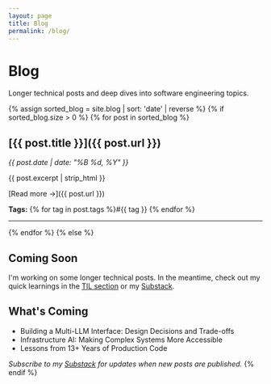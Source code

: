 ```yaml
---
layout: page
title: Blog
permalink: /blog/
---
```


# Blog

Longer technical posts and deep dives into software engineering topics.

{% assign sorted_blog = site.blog | sort: 'date' | reverse %}
{% if sorted_blog.size > 0 %}
{% for post in sorted_blog %}
## [{{ post.title }}]({{ post.url }})
*{{ post.date | date: "%B %d, %Y" }}*

{{ post.excerpt | strip_html }}

[Read more →]({{ post.url }})

**Tags:** {% for tag in post.tags %}#{{ tag }} {% endfor %}

---
{% endfor %}
{% else %}
## Coming Soon

I'm working on some longer technical posts. In the meantime, check out my quick learnings in the [TIL section](/til/) or my [Substack](https://sreenathmmenon.substack.com/).

## What's Coming

- Building a Multi-LLM Interface: Design Decisions and Trade-offs
- Infrastructure AI: Making Complex Systems More Accessible
- Lessons from 13+ Years of Production Code

*Subscribe to my [Substack](https://sreenathmmenon.substack.com/) for updates when new posts are published.*
{% endif %}